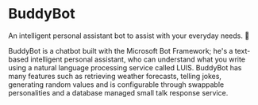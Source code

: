 # BuddyBot
An intelligent personal assistant bot to assist with your everyday needs. 🤖

BuddyBot is a chatbot built with the Microsoft Bot Framework; he's a text-based intelligent personal assistant, who can understand what you write using a natural language processing service called LUIS. BuddyBot has many features such as retrieving weather forecasts, telling jokes, generating random values and is configurable through swappable personalities and a database managed small talk response service.
